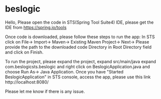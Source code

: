 # beslogic
Hello,
Please open the code in STS(Spring Tool Suite4) IDE, please get the IDE from https://spring.io/tools

Once code is downloaded, please follow these steps to run the app:
In STS click on File-> Import-> Maven-> Existing Maven Project-> Next-> 
Please provide the path to the downloaded code Directory in Root Directory field  and click on Finish.

To run the project, please expand the project, expand src/main/java expand com.beslogicsts.beslogic and right click on BeslogicApplication.java and choose Run As-> Java Application. Once you have "Started BeslogicApplication" in STS console, access the app, please use this link http://localhost:8080/


Please let me know if there is any issue.
